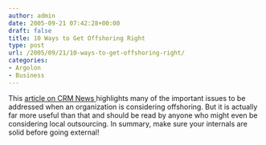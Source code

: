 ```yaml
---
author: admin
date: 2005-09-21 07:42:28+00:00
draft: false
title: 10 Ways to Get Offshoring Right
type: post
url: /2005/09/21/10-ways-to-get-offshoring-right/
categories:
- Argolon
- Business
---
```


This [article on CRM News ](http://www.crmbuyer.com/story/46064.html) highlights many of the important issues to be addressed when an organization is considering offshoring. But it is actually far more useful than that and should be read by anyone who might even be considering local outsourcing. In summary, make sure your internals are solid before going external!

